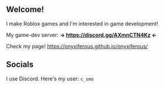 ## Welcome!
I make Roblox games and I'm interested in game development!

My game-dev server:
**-> https://discord.gg/AXmnCTN4Kz <-**

Check my page! https://onyxiferous.github.io/onyxiferous/

## Socials
I use Discord. Here's my user: `c_smo`
